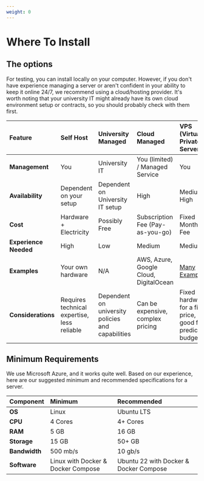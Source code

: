 ```yaml
---
weight: 0
---
```


# Where To Install

## The options

For testing, you can install locally on your computer. However, if you don't have experience managing a server or aren't confident in your ability to keep it online 24/7, we recommend using a cloud/hosting provider. It's worth noting that your university IT might already have its own cloud environment setup or contracts, so you should probably check with them first.

| Feature | Self Host | University Managed | Cloud Managed | VPS (Virtual Private Server) |
| :--- | :--- | :--- | :--- | :--- |
| **Management** | You | University IT | You (limited) / Managed Service | You |
| **Availability** | Dependent on your setup | Dependent on University IT setup | High | Medium to High |
| **Cost** | Hardware + Electricity | Possibly Free | Subscription Fee (Pay-as-you-go) | Fixed Monthly Fee |
| **Experience Needed** | High | Low | Medium | Medium |
| **Examples** | Your own hardware | N/A | AWS, Azure, Google Cloud, DigitalOcean | [Many Examples](https://anothervps.com/vps-database/?vps=&os=linux&virt=&currency=&cycle=&ram_min=5&ram_max=&price_min=&price_max=&cores_min=4&cores_max=&storage_min=15&storage_max=&bandwidth_min=0.5&bandwidth_max=&ssd=&sort=price2&page=1&per=50) |
| **Considerations** | Requires technical expertise, less reliable | Dependent on university policies and capabilities | Can be expensive, complex pricing | Fixed hardware for a fixed price, good for predictable budgets |

## Minimum Requirements

We use Microsoft Azure, and it works quite well.
Based on our experience, here are our suggested minimum and recommended specifications for a server.

| Component | Minimum | Recommended |
| :--- | :--- | :--- |
| **OS** | Linux | Ubuntu LTS |
| **CPU** | 4 Cores | 4+ Cores |
| **RAM** | 5 GB | 16 GB |
| **Storage** | 15 GB | 50+ GB |
| **Bandwidth** | 500 mb/s | 10 gb/s |
| **Software** | Linux with Docker & Docker Compose | Ubuntu 22 with Docker & Docker Compose |
